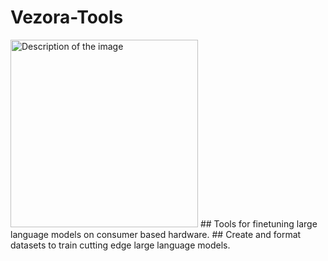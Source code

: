 # Vezora-Tools
<img src="https://i.imgur.com/FYuPeho.jpg" width="300" alt="Description of the image">
## Tools for finetuning large language models on consumer based hardware.
## Create and format datasets to train cutting edge large language models.
